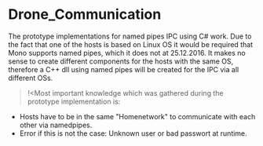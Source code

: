 # Drone_Communication

The prototype implementations for named pipes IPC using C# work.
Due to the fact that one of the hosts is based on Linux OS it would be required that Mono supports named pipes, which it does not at 25.12.2016.
It makes no sense to create different components for the hosts with the same OS, 
therefore a C++ dll using named pipes will be created for the IPC via all different OSs.
>!<Most important knowledge which was gathered during the prototype implementation is: 
- Hosts have to be in the same "Homenetwork" to communicate with each other via namedpipes. 
- Error if this is not the case: Unknown user or bad passwort at runtime.